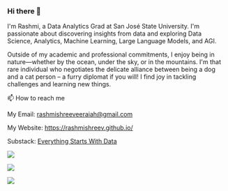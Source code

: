 ### Hi there 👋

I'm Rashmi, a Data Analytics Grad at San José State University. I'm passionate about discovering insights from data and exploring Data Science, Analytics, Machine Learning, Large Language Models, and AGI.

Outside of my academic and professional commitments, I enjoy being in nature—whether by the ocean, under the sky, or in the mountains. I'm that rare individual who negotiates the delicate alliance between being a dog and a cat person – a furry diplomat if you will!
I find joy in tackling challenges and learning new things.

📫 How to reach me

My Email: rashmishreeveeraiah@gmail.com

My Website: https://rashmishreev.github.io/

Substack: [Everything Starts With Data](https://substack.com/@everythingstartswithdata?utm_source=profile-page)

[![](https://img.shields.io/badge/LinkedIn-0077B5?style=for-the-badge&logo=linkedin&logoColor=white)](https://www.linkedin.com/in/rashmishreev/)

[![](https://img.shields.io/substack/v/substack.svg?logo=substack)](https://substack.com/@everythingstartswithdata?utm_source=profile-page)


![](https://komarev.com/ghpvc/?username=rashmishreev&style=flat-square&color=blueviolet)



